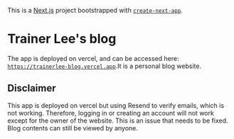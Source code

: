 This is a [Next.js](https://nextjs.org/) project bootstrapped with [`create-next-app`](https://github.com/vercel/next.js/tree/canary/packages/create-next-app).

# Trainer Lee's blog

The app is deployed on vercel, and can be accessed here: [`https://trainerlee-blog.vercel.app`](https://trainerlee-blog.vercel.app).It is a personal blog website.

## Disclaimer

This app is deployed on vercel but using Resend to verify emails, which is not working. Therefore, logging in or creating an account will not work except for the owner of the website. This is an issue that needs to be fixed. Blog contents can still be viewed by anyone.

